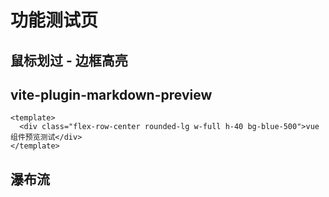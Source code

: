 # 功能测试页

## 鼠标划过 - 边框高亮

<BorderHover />

## vite-plugin-markdown-preview

```vue preview
<template>
  <div class="flex-row-center rounded-lg w-full h-40 bg-blue-500">vue 组件预览测试</div>
</template>
```

## 瀑布流

<!-- 参考：https://github.com/heikaimu/vue3-waterfall-plugin/tree/master -->
<WaterFallFlow />

<!-- ## [付荣交接文档](https://note.youdao.com/s/Z90w5PH3)

## 食品生产企业信用档案

|项目信息|详情|
|----|----|
|项目名称|`食品生产企业信用档案(PC)`|
|负责部分|`食品企业基本情况`、`我的工作`、`风险量化管理`、`信用等级管理`、`登录页`、`框架调整`|
|正式地址|暂无|
|git 地址|`http://111.113.5.110:18086/OneNetcom/OneNetCom`|
|最新代码分支|`main 分支`|
|node 版本要求|`v18 以上`|
|本人使用版本|`v18.20.0`|
|蓝湖地址|`https://lanhuapp.com/web/#/item/project/stage`|
|原型地址|`https://www.xiaopiu.com/web/byId?type=project&id=655b31db0707c2104cdba70c`|
|项目经理|`时姗姗`|
|前端开发|`张鑫`、`章家龙`|
|后端开发|`刘娟`、`曹文斌`|
|交接人|`郭春艳`|

## 宁工惠

|项目信息|详情|
|----|----|
|项目名称|`宁工惠`|
|正式地址|暂无|
|git 地址|`http://192.168.1.242:18086/ruisi/nx-union`|
|最新代码分支|`main 分支`|
|node 版本要求|`v18 以上`|
|本人使用版本|`v18.20.0`|
|蓝湖地址|`https://lanhuapp.com/web/#/item/project/stage`|
|app原型地址|`https://rp.mockplus.cn/run/69VdyXneMy/VPNDCyqMCrp/w4nOpiBRgj?cps=expand&rps=expand&nav=1&ha=1&la=1&fc=0&out=1&rt=1&dt=none&as=true`|
|pc原型地址|暂无|
|项目经理|`张世超`|
|前端开发|`张鑫`、`章家龙`、`李秀秀`、`黄良军`|
|后端开发|`刘娟`、`曹文斌`|
|交接人|`郭春艳`| -->
